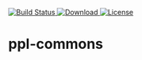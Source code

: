 [![Build Status](https://travis-ci.org/PolishAirports/ppl-commons.svg?branch=master) ](https://travis-ci.org/PolishAirports/ppl-commons)
[![Download](https://api.bintray.com/packages/ppl-os/ppl-commons/ppl-commons/images/download.svg) ](https://bintray.com/ppl-os/ppl-commons/ppl-commons/_latestVersion)
[![License](https://img.shields.io/hexpm/l/plug.svg) ](LICENSE)

ppl-commons
===========
